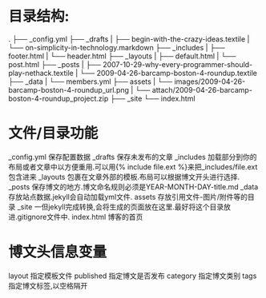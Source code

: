 # 目录结构:
.
├── _config.yml
├── _drafts
|   ├── begin-with-the-crazy-ideas.textile
|   └── on-simplicity-in-technology.markdown
├── _includes
|   ├── footer.html
|   └── header.html
├── _layouts
|   ├── default.html
|   └── post.html
├── _posts
|   ├── 2007-10-29-why-every-programmer-should-play-nethack.textile
|   └── 2009-04-26-barcamp-boston-4-roundup.textile
├── _data
|   └── members.yml
├── assets
|   └── images/2009-04-26-barcamp-boston-4-roundup_url.png
|   └── attach/2009-04-26-barcamp-boston-4-roundup_project.zip
├── _site
└── index.html

# 文件/目录功能
_config.yml 保存配置数据
_drafts	    保存未发布的文章
_includes   加载部分到你的布局或者文章中以方便重用.可以用{% include file.ext %}来把_includes/file.ext包含进来
_layouts    包裹在文章外部的模板.布局可以根据博文开头进行选择.
_posts	    保存博文的地方.博文命名规则必须是YEAR-MONTH-DAY-title.md
_data	    存放站点数据.jekyll会自动加载yml文件.
assets	    存放引用文件-图片/附件等的目录
_site	    一但jekyll完成转换,会将生成的页面放在这里.最好将这个目录放进.gitignore文件中.
index.html  博客的首页

# 博文头信息变量
layout	    指定模板文件
published   指定博文是否发布
category    指定博文类别
tags	    指定博文标签,以空格隔开
